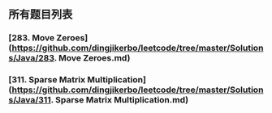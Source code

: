 所有题目列表
------

### [**283. Move Zeroes**](https://github.com/dingjikerbo/leetcode/tree/master/Solutions/Java/283. Move Zeroes.md)

### [**311. Sparse Matrix Multiplication**](https://github.com/dingjikerbo/leetcode/tree/master/Solutions/Java/311. Sparse Matrix Multiplication.md)